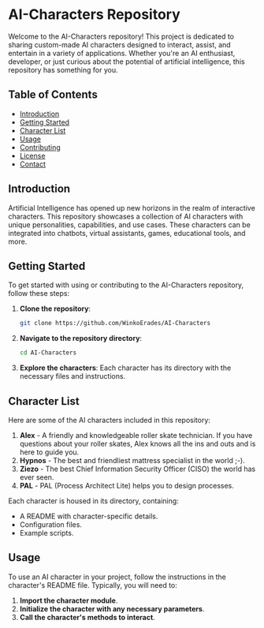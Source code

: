 # AI-Characters Repository
Welcome to the AI-Characters repository! This project is dedicated to sharing custom-made AI characters designed to interact, assist, and entertain in a variety of applications. Whether you're an AI enthusiast, developer, or just curious about the potential of artificial intelligence, this repository has something for you.

## Table of Contents
- [Introduction](#introduction)
- [Getting Started](#getting-started)
- [Character List](#character-list)
- [Usage](#usage)
- [Contributing](#contributing)
- [License](#license)
- [Contact](#contact)

## Introduction
Artificial Intelligence has opened up new horizons in the realm of interactive characters. This repository showcases a collection of AI characters with unique personalities, capabilities, and use cases. These characters can be integrated into chatbots, virtual assistants, games, educational tools, and more.

## Getting Started
To get started with using or contributing to the AI-Characters repository, follow these steps:

1. **Clone the repository**:
    ```bash
    git clone https://github.com/WinkoErades/AI-Characters
    ```

2. **Navigate to the repository directory**:
    ```bash
    cd AI-Characters
    ```

3. **Explore the characters**:
    Each character has its directory with the necessary files and instructions.

## Character List
Here are some of the AI characters included in this repository:

1. **Alex** - A friendly and knowledgeable roller skate technician. If you have questions about your roller skates, Alex knows all the ins and outs and is here to guide you.
2. **Hypnos** - The best and friendliest mattress specialist in the world ;-).
3. **Ziezo** - The best Chief Information Security Officer (CISO) the world has ever seen.
4. **PAL** - PAL (Process Architect Lite) helps you to design processes.

Each character is housed in its directory, containing:
- A README with character-specific details.
- Configuration files.
- Example scripts.

## Usage
To use an AI character in your project, follow the instructions in the character's README file. Typically, you will need to:
1. **Import the character module**.
2. **Initialize the character with any necessary parameters**.
3. **Call the character's methods to interact**.


